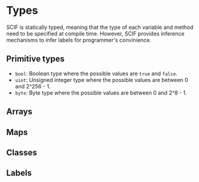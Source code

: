 # Types

SCIF is statically typed, meaning that the type of each variable and method need to be specified at compile time. However, SCIF provides inference mechanisms to infer labels for programmer's convinience.

## Primitive types

* `bool`: Boolean type where the possible values are `true` and `false`.
* `uint`: Unsigned integer type where the possible values are between 0 and 2^256 - 1.
* `byte`: Byte type where the possible values are between 0 and 2^8 - 1.

## Arrays

## Maps

## Classes

## Labels

